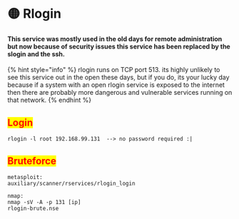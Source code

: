 # 🟡 Rlogin

#### This service was mostly used in the old days for remote administration but now because of security issues this service has been replaced by the slogin and the ssh.

{% hint style="info" %}
rlogin runs on TCP port 513. its highly unlikely to see this service out in the open these days, but if you do, its your lucky day because if a system with an open rlogin service is exposed to the internet then there are probably more dangerous and vulnerable services running on that network.
{% endhint %}

## <mark style="color:red;">Login</mark>

```
rlogin -l root 192.168.99.131  --> no password required :|
```

## <mark style="color:red;">Bruteforce</mark>

```
metasploit:
auxiliary/scanner/rservices/rlogin_login 

nmap:
nmap -sV -A -p 131 [ip]
rlogin-brute.nse
```
